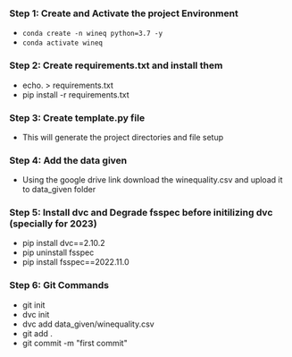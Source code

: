 
### Step 1: Create and Activate the project Environment
* `conda create -n wineq python=3.7 -y`
* `conda activate wineq`

### Step 2: Create requirements.txt and install them
* echo. > requirements.txt 
* pip install -r requirements.txt

### Step 3: Create template.py file
* This will generate the project directories and file setup

### Step 4: Add the data given
* Using the google drive link download the winequality.csv and upload it to data_given folder

### Step 5: Install dvc and Degrade fsspec before initilizing dvc (specially for 2023)
* pip install dvc==2.10.2
* pip uninstall fsspec
* pip install fsspec==2022.11.0

### Step 6: Git Commands
* git init
* dvc init
* dvc add data_given/winequality.csv
* git add .
* git commit -m "first commit"
